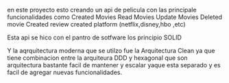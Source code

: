 en este proyecto esto creando un api de pelicula con las principale funcionalidades como 
Created Movies
Read Movies
Update Movies
Deleted movie
Created review
created platform (netflix,disney,hbo ,etc)

Esta api se hico con el pantro de sotfware los principio SOLID 

Y la aqrquitectura moderna que se utilzo fue la Arquitectura Clean ya que tiene combinacion entre la arquiteura DDD y hexagonal que son arquitectura bastante facil de mantener y escalar yaque esta separado y es facil de agregar nuevas funcionalidades.